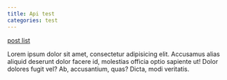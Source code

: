 ```yaml
---
title: Api test
categories: test
---
```



[post list](http://gimm.github.io/api/list.json)

Lorem ipsum dolor sit amet, consectetur adipisicing elit. Accusamus alias aliquid deserunt dolor facere id, molestias officia optio sapiente ut! Dolor dolores fugit vel? Ab, accusantium, quas? Dicta, modi veritatis.